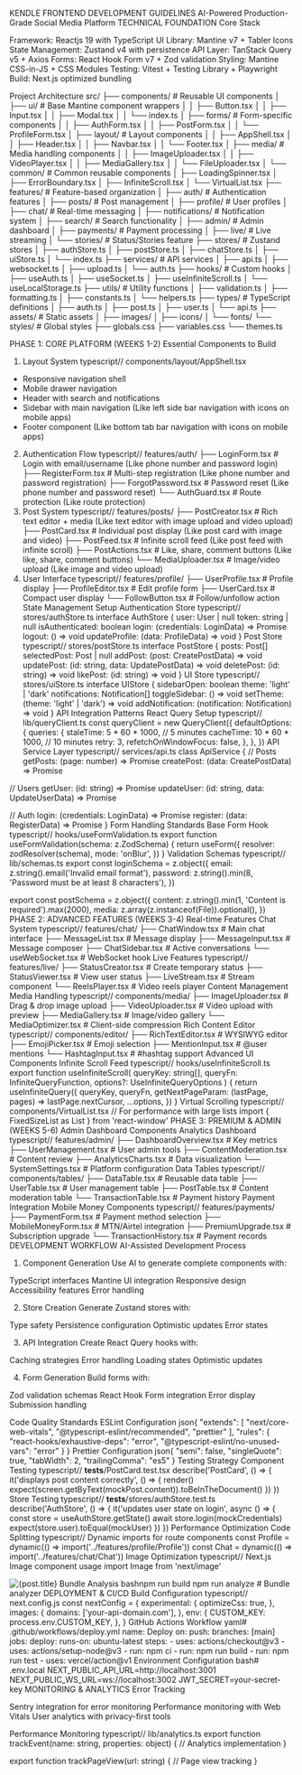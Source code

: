 KENDLE FRONTEND DEVELOPMENT GUIDELINES
AI-Powered Production-Grade Social Media Platform
TECHNICAL FOUNDATION
Core Stack

Framework: Reactjs 19 with TypeScript
UI Library: Mantine v7 + Tabler Icons
State Management: Zustand v4 with persistence
API Layer: TanStack Query v5 + Axios
Forms: React Hook Form v7 + Zod validation
Styling: Mantine CSS-in-JS + CSS Modules
Testing: Vitest + Testing Library + Playwright
Build: Next.js optimized bundling

Project Architecture
src/
├── components/                 # Reusable UI components
│   ├── ui/                    # Base Mantine component wrappers
│   │   ├── Button.tsx
│   │   ├── Input.tsx
│   │   ├── Modal.tsx
│   │   └── index.ts
│   ├── forms/                 # Form-specific components
│   │   ├── AuthForm.tsx
│   │   ├── PostForm.tsx
│   │   └── ProfileForm.tsx
│   ├── layout/                # Layout components
│   │   ├── AppShell.tsx
│   │   ├── Header.tsx
│   │   ├── Navbar.tsx
│   │   └── Footer.tsx
│   ├── media/                 # Media handling components
│   │   ├── ImageUploader.tsx
│   │   ├── VideoPlayer.tsx
│   │   ├── MediaGallery.tsx
│   │   └── FileUploader.tsx
│   └── common/                # Common reusable components
│       ├── LoadingSpinner.tsx
│       ├── ErrorBoundary.tsx
│       ├── InfiniteScroll.tsx
│       └── VirtualList.tsx
├── features/                  # Feature-based organization
│   ├── auth/                  # Authentication features
│   ├── posts/                 # Post management
│   ├── profile/               # User profiles
│   ├── chat/                  # Real-time messaging
│   ├── notifications/         # Notification system
│   ├── search/                # Search functionality
│   ├── admin/                 # Admin dashboard
│   ├── payments/              # Payment processing
│   ├── live/                  # Live streaming
│   └── stories/               # Status/Stories feature
├── stores/                    # Zustand stores
│   ├── authStore.ts
│   ├── postStore.ts
│   ├── chatStore.ts
│   ├── uiStore.ts
│   └── index.ts
├── services/                  # API services
│   ├── api.ts
│   ├── websocket.ts
│   ├── upload.ts
│   └── auth.ts
├── hooks/                     # Custom hooks
│   ├── useAuth.ts
│   ├── useSocket.ts
│   ├── useInfiniteScroll.ts
│   └── useLocalStorage.ts
├── utils/                     # Utility functions
│   ├── validation.ts
│   ├── formatting.ts
│   ├── constants.ts
│   └── helpers.ts
├── types/                     # TypeScript definitions
│   ├── auth.ts
│   ├── post.ts
│   ├── user.ts
│   └── api.ts
├── assets/                    # Static assets
│   ├── images/
│   ├── icons/
│   └── fonts/
└── styles/                    # Global styles
    ├── globals.css
    ├── variables.css
    └── themes.ts

PHASE 1: CORE PLATFORM (WEEKS 1-2)
Essential Components to Build
1. Layout System
typescript// components/layout/AppShell.tsx
- Responsive navigation shell
- Mobile drawer navigation
- Header with search and notifications
- Sidebar with main navigation (Like left side bar navigation with icons on mobile apps)
- Footer component (Like bottom tab bar navigation with icons on mobile apps)
2. Authentication Flow
typescript// features/auth/
├── LoginForm.tsx       # Login with email/username (Like phone number and password login)
├── RegisterForm.tsx    # Multi-step registration (Like phone number and password registration)
├── ForgotPassword.tsx  # Password reset (Like phone number and password reset)
└── AuthGuard.tsx      # Route protection (Like route protection)
3. Post System
typescript// features/posts/
├── PostCreator.tsx     # Rich text editor + media (Like text editor with image upload and video upload)
├── PostCard.tsx        # Individual post display (Like post card with image and video)
├── PostFeed.tsx        # Infinite scroll feed (Like post feed with infinite scroll)
├── PostActions.tsx     # Like, share, comment buttons (Like like, share, comment buttons)
└── MediaUploader.tsx   # Image/video upload (Like image and video upload)
4. User Interface
typescript// features/profile/
├── UserProfile.tsx     # Profile display
├── ProfileEditor.tsx   # Edit profile form
├── UserCard.tsx        # Compact user display
└── FollowButton.tsx    # Follow/unfollow action
State Management Setup
Authentication Store
typescript// stores/authStore.ts
interface AuthStore {
  user: User | null
  token: string | null
  isAuthenticated: boolean
  login: (credentials: LoginData) => Promise<void>
  logout: () => void
  updateProfile: (data: ProfileData) => void
}
Post Store
typescript// stores/postStore.ts
interface PostStore {
  posts: Post[]
  selectedPost: Post | null
  addPost: (post: CreatePostData) => void
  updatePost: (id: string, data: UpdatePostData) => void
  deletePost: (id: string) => void
  likePost: (id: string) => void
}
UI Store
typescript// stores/uiStore.ts
interface UIStore {
  sidebarOpen: boolean
  theme: 'light' | 'dark'
  notifications: Notification[]
  toggleSidebar: () => void
  setTheme: (theme: 'light' | 'dark') => void
  addNotification: (notification: Notification) => void
}
API Integration Patterns
React Query Setup
typescript// lib/queryClient.ts
const queryClient = new QueryClient({
  defaultOptions: {
    queries: {
      staleTime: 5 * 60 * 1000, // 5 minutes
      cacheTime: 10 * 60 * 1000, // 10 minutes
      retry: 3,
      refetchOnWindowFocus: false,
    },
  },
})
API Service Layer
typescript// services/api.ts
class ApiService {
  // Posts
  getPosts: (page: number) => Promise<PostsResponse>
  createPost: (data: CreatePostData) => Promise<Post>

  // Users
  getUser: (id: string) => Promise<User>
  updateUser: (id: string, data: UpdateUserData) => Promise<User>

  // Auth
  login: (credentials: LoginData) => Promise<AuthResponse>
  register: (data: RegisterData) => Promise<AuthResponse>
}
Form Handling Standards
Base Form Hook
typescript// hooks/useFormValidation.ts
export function useFormValidation<T>(schema: z.ZodSchema<T>) {
  return useForm<T>({
    resolver: zodResolver(schema),
    mode: 'onBlur',
  })
}
Validation Schemas
typescript// lib/schemas.ts
export const loginSchema = z.object({
  email: z.string().email('Invalid email format'),
  password: z.string().min(8, 'Password must be at least 8 characters'),
})

export const postSchema = z.object({
  content: z.string().min(1, 'Content is required').max(2000),
  media: z.array(z.instanceof(File)).optional(),
})
PHASE 2: ADVANCED FEATURES (WEEKS 3-4)
Real-time Features
Chat System
typescript// features/chat/
├── ChatWindow.tsx      # Main chat interface
├── MessageList.tsx     # Message display
├── MessageInput.tsx    # Message composer
├── ChatSidebar.tsx     # Active conversations
└── useWebSocket.tsx    # WebSocket hook
Live Features
typescript// features/live/
├── StatusCreator.tsx   # Create temporary status
├── StatusViewer.tsx    # View user status
├── LiveStream.tsx      # Stream component
└── ReelsPlayer.tsx     # Video reels player
Content Management
Media Handling
typescript// components/media/
├── ImageUploader.tsx   # Drag & drop image upload
├── VideoUploader.tsx   # Video upload with preview
├── MediaGallery.tsx    # Image/video gallery
└── MediaOptimizer.tsx  # Client-side compression
Rich Content Editor
typescript// components/editor/
├── RichTextEditor.tsx  # WYSIWYG editor
├── EmojiPicker.tsx     # Emoji selection
├── MentionInput.tsx    # @user mentions
└── HashtagInput.tsx    # #hashtag support
Advanced UI Components
Infinite Scroll Feed
typescript// hooks/useInfiniteScroll.ts
export function useInfiniteScroll<T>(
  queryKey: string[],
  queryFn: InfiniteQueryFunction<T>,
  options?: UseInfiniteQueryOptions<T>
) {
  return useInfiniteQuery({
    queryKey,
    queryFn,
    getNextPageParam: (lastPage, pages) => lastPage.nextCursor,
    ...options,
  })
}
Virtual Scrolling
typescript// components/VirtualList.tsx
// For performance with large lists
import { FixedSizeList as List } from 'react-window'
PHASE 3: PREMIUM & ADMIN (WEEKS 5-6)
Admin Dashboard Components
Analytics Dashboard
typescript// features/admin/
├── DashboardOverview.tsx  # Key metrics
├── UserManagement.tsx     # User admin tools
├── ContentModeration.tsx  # Content review
├── AnalyticsCharts.tsx    # Data visualization
└── SystemSettings.tsx     # Platform configuration
Data Tables
typescript// components/tables/
├── DataTable.tsx       # Reusable data table
├── UserTable.tsx       # User management table
├── PostTable.tsx       # Content moderation table
└── TransactionTable.tsx # Payment history
Payment Integration
Mobile Money Components
typescript// features/payments/
├── PaymentForm.tsx     # Payment method selection
├── MobileMoneyForm.tsx # MTN/Airtel integration
├── PremiumUpgrade.tsx  # Subscription upgrade
└── TransactionHistory.tsx # Payment records
DEVELOPMENT WORKFLOW
AI-Assisted Development Process
1. Component Generation
Use AI to generate complete components with:

TypeScript interfaces
Mantine UI integration
Responsive design
Accessibility features
Error handling

2. Store Creation
Generate Zustand stores with:

Type safety
Persistence configuration
Optimistic updates
Error states

3. API Integration
Create React Query hooks with:

Caching strategies
Error handling
Loading states
Optimistic updates

4. Form Generation
Build forms with:

Zod validation schemas
React Hook Form integration
Error display
Submission handling

Code Quality Standards
ESLint Configuration
json{
  "extends": [
    "next/core-web-vitals",
    "@typescript-eslint/recommended",
    "prettier"
  ],
  "rules": {
    "react-hooks/exhaustive-deps": "error",
    "@typescript-eslint/no-unused-vars": "error"
  }
}
Prettier Configuration
json{
  "semi": false,
  "singleQuote": true,
  "tabWidth": 2,
  "trailingComma": "es5"
}
Testing Strategy
Component Testing
typescript// __tests__/PostCard.test.tsx
describe('PostCard', () => {
  it('displays post content correctly', () => {
    render(<PostCard post={mockPost} />)
    expect(screen.getByText(mockPost.content)).toBeInTheDocument()
  })
})
Store Testing
typescript// __tests__/stores/authStore.test.ts
describe('AuthStore', () => {
  it('updates user state on login', async () => {
    const store = useAuthStore.getState()
    await store.login(mockCredentials)
    expect(store.user).toEqual(mockUser)
  })
})
Performance Optimization
Code Splitting
typescript// Dynamic imports for route components
const Profile = dynamic(() => import('../features/profile/Profile'))
const Chat = dynamic(() => import('../features/chat/Chat'))
Image Optimization
typescript// Next.js Image component usage
import Image from 'next/image'

<Image
  src={post.image}
  alt={post.title}
  width={500}
  height={300}
  priority={isAboveFold}
/>
Bundle Analysis
bashnpm run build
npm run analyze # Bundle analyzer
DEPLOYMENT & CI/CD
Build Configuration
typescript// next.config.js
const nextConfig = {
  experimental: {
    optimizeCss: true,
  },
  images: {
    domains: ['your-api-domain.com'],
  },
  env: {
    CUSTOM_KEY: process.env.CUSTOM_KEY,
  },
}
GitHub Actions Workflow
yaml# .github/workflows/deploy.yml
name: Deploy
on:
  push:
    branches: [main]
jobs:
  deploy:
    runs-on: ubuntu-latest
    steps:
      - uses: actions/checkout@v3
      - uses: actions/setup-node@v3
      - run: npm ci
      - run: npm run build
      - run: npm run test
      - uses: vercel/action@v1
Environment Configuration
bash# .env.local
NEXT_PUBLIC_API_URL=http://localhost:3001
NEXT_PUBLIC_WS_URL=ws://localhost:3002
JWT_SECRET=your-secret-key
MONITORING & ANALYTICS
Error Tracking

Sentry integration for error monitoring
Performance monitoring with Web Vitals
User analytics with privacy-first tools

Performance Monitoring
typescript// lib/analytics.ts
export function trackEvent(name: string, properties: object) {
  // Analytics implementation
}

export function trackPageView(url: string) {
  // Page view tracking
}
